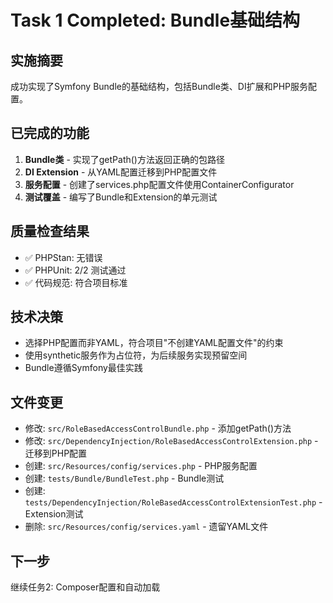 # Task 1 Completed: Bundle基础结构

## 实施摘要
成功实现了Symfony Bundle的基础结构，包括Bundle类、DI扩展和PHP服务配置。

## 已完成的功能
1. **Bundle类** - 实现了getPath()方法返回正确的包路径
2. **DI Extension** - 从YAML配置迁移到PHP配置文件
3. **服务配置** - 创建了services.php配置文件使用ContainerConfigurator
4. **测试覆盖** - 编写了Bundle和Extension的单元测试

## 质量检查结果
- ✅ PHPStan: 无错误
- ✅ PHPUnit: 2/2 测试通过
- ✅ 代码规范: 符合项目标准

## 技术决策
- 选择PHP配置而非YAML，符合项目"不创建YAML配置文件"的约束
- 使用synthetic服务作为占位符，为后续服务实现预留空间
- Bundle遵循Symfony最佳实践

## 文件变更
- 修改: `src/RoleBasedAccessControlBundle.php` - 添加getPath()方法
- 修改: `src/DependencyInjection/RoleBasedAccessControlExtension.php` - 迁移到PHP配置
- 创建: `src/Resources/config/services.php` - PHP服务配置
- 创建: `tests/Bundle/BundleTest.php` - Bundle测试
- 创建: `tests/DependencyInjection/RoleBasedAccessControlExtensionTest.php` - Extension测试
- 删除: `src/Resources/config/services.yaml` - 遗留YAML文件

## 下一步
继续任务2: Composer配置和自动加载